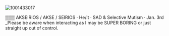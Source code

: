 ![1001433017](https://github.com/user-attachments/assets/7d4843c0-5efe-4142-b877-de64ad75e4e7)

▒▒▒ AKSEIRIOS / AKSE / SEIRIOS · He/it · SAD & Selective Mutism · Jan. 3rd 
_Please be aware when interacting as I may be SUPER BORING or just straight up out of control.
